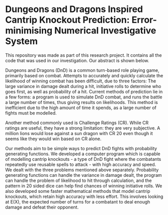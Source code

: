 # Dungeons and Dragons Inspired Cantrip Knockout Prediction: Error-minimising Numerical Investigative System 

This repository was made as part of this research project. It contains all the code that was used in our investigation. Our abstract is shown below.


Dungeons and Dragons (DnD) is a common turn-based role playing game, primarily based on combat. Attempts to accurately and quickly calculate the likelihood of winning combat has been difficult, due to three factors: The large variance in damage dealt during a hit, initiative rolls to determine who goes first, as well as probability of a hit.  Current methods of prediction lie in a few forms: a program is used to simulate DnD combat, and runs the battle a large number of times, thus giving results on likelihoods. This method is inefficient due to the high amount of time it spends, as a large number of fights must be modelled.
 
Another method commonly used is Challenge Ratings (CR). While CR ratings are useful, they have a strong limitation: they are very subjective. A million lions would lose against a sun dragon with CR 20 even though it seems like they would win based on CR alone.
 
Our methods aim to be simple ways to predict DnD fights with probability generating functions. We developed a computer program which is capable of modelling cantrip knockouts - a type of DnD fight where the combatants repeatedly use reusable spells to attack - with high accuracy and speed. We dealt with the three problems mentioned above separately. Probability generating functions can handle the variance in damage dealt, the program can handle the problem of likelihood to hit through calculation, and the pattern in 20 sided dice can help find chances of winning initiative rolls. We also developed some faster mathematical methods that model cantrip knockouts, which retain high accuracy with less effort. This involves looking at E(X), the expected number of turns for a combatant to deal enough damage and defeat their opponent.
